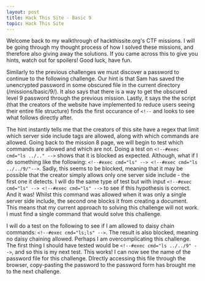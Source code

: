 ```yaml
---
layout: post
title: Hack This Site - Basic 9
topic: Hack This Site
---
```


Welcome back to my walkthrough of hackthissite.org's CTF missions. I will be going through my thought process of how I solved these missions, and therefore also giving away the solutions. If you came across this to give you hints, watch out for spoilers! Good luck, have fun.

Similarly to the previous challenges we must discover a password to continue to the following challenge. Our hint is that Sam has saved the unencrypted password in some obscured file in the current directory (/missions/basic/9/). It also says that there is a way to get the obscured level 9 password through the previous mission. Lastly, it says the the script (that the creators of the website have implemented to reduce users seeing their entire file structure) finds the first occurance of `<!--` and looks to see what follows directly after.

The hint instantly tells me that the creators of this site have a regex that limit which server side include tags are allowed, along with which commands are allowed. Going back to the mission 8 page, we will begin to test which commands are allowed and which are not. Doing a test on `<!--#exec cmd="ls ../.." -->` shows that it is blocked as expected. Although, what if I do something like the following: `<!--#exec cmd="ls" --> <!--#exec cmd="ls ../../9/"-->`. Sadly, this seems to be blocked, meaning that it may be possible that the creator simply allows only one server side include - the first one it detects. I will do the same type of test but with input `<!--#exec cmd="ls" --> <!--#exec cmd="ls" -->` to see if this hypothesis is correct. And it was! Whilst this command was allowed when it was only a single server side include, the second one blocks it from creating a document. This means that my current approach to solving this challenge will not work. I must find a single command that would solve this challenge.

I will do a test on the following to see if I am allowed to daisy chain commands: `<!--#exec cmd="ls;ls" -->`. The result is also blocked, meaning no daisy chaining allowed. Perhaps I am overcomplicating this challenge. The first thing I should have tested would be `<!--#exec cmd="ls ../../9" -->`, and so this is my next test. This works! I can now see the name of the password file for this challenge. DIrectly accessing this file through the browser, copy-pasting the password to the password form has brought me to the next challenge.